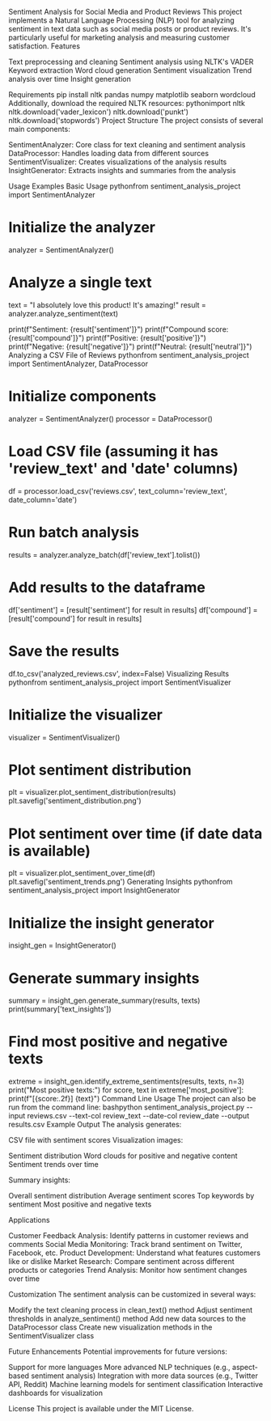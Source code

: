 Sentiment Analysis for Social Media and Product Reviews
This project implements a Natural Language Processing (NLP) tool for analyzing sentiment in text data such as social media posts or product reviews. It's particularly useful for marketing analysis and measuring customer satisfaction.
Features

Text preprocessing and cleaning
Sentiment analysis using NLTK's VADER
Keyword extraction
Word cloud generation
Sentiment visualization
Trend analysis over time
Insight generation

Requirements
pip install nltk pandas numpy matplotlib seaborn wordcloud
Additionally, download the required NLTK resources:
pythonimport nltk
nltk.download('vader_lexicon')
nltk.download('punkt')
nltk.download('stopwords')
Project Structure
The project consists of several main components:

SentimentAnalyzer: Core class for text cleaning and sentiment analysis
DataProcessor: Handles loading data from different sources
SentimentVisualizer: Creates visualizations of the analysis results
InsightGenerator: Extracts insights and summaries from the analysis

Usage Examples
Basic Usage
pythonfrom sentiment_analysis_project import SentimentAnalyzer

# Initialize the analyzer
analyzer = SentimentAnalyzer()

# Analyze a single text
text = "I absolutely love this product! It's amazing!"
result = analyzer.analyze_sentiment(text)

print(f"Sentiment: {result['sentiment']}")
print(f"Compound score: {result['compound']}")
print(f"Positive: {result['positive']}")
print(f"Negative: {result['negative']}")
print(f"Neutral: {result['neutral']}")
Analyzing a CSV File of Reviews
pythonfrom sentiment_analysis_project import SentimentAnalyzer, DataProcessor

# Initialize components
analyzer = SentimentAnalyzer()
processor = DataProcessor()

# Load CSV file (assuming it has 'review_text' and 'date' columns)
df = processor.load_csv('reviews.csv', text_column='review_text', date_column='date')

# Run batch analysis
results = analyzer.analyze_batch(df['review_text'].tolist())

# Add results to the dataframe
df['sentiment'] = [result['sentiment'] for result in results]
df['compound'] = [result['compound'] for result in results]

# Save the results
df.to_csv('analyzed_reviews.csv', index=False)
Visualizing Results
pythonfrom sentiment_analysis_project import SentimentVisualizer

# Initialize the visualizer
visualizer = SentimentVisualizer()

# Plot sentiment distribution
plt = visualizer.plot_sentiment_distribution(results)
plt.savefig('sentiment_distribution.png')

# Plot sentiment over time (if date data is available)
plt = visualizer.plot_sentiment_over_time(df)
plt.savefig('sentiment_trends.png')
Generating Insights
pythonfrom sentiment_analysis_project import InsightGenerator

# Initialize the insight generator
insight_gen = InsightGenerator()

# Generate summary insights
summary = insight_gen.generate_summary(results, texts)
print(summary['text_insights'])

# Find most positive and negative texts
extreme = insight_gen.identify_extreme_sentiments(results, texts, n=3)
print("Most positive texts:")
for score, text in extreme['most_positive']:
    print(f"[{score:.2f}] {text}")
Command Line Usage
The project can also be run from the command line:
bashpython sentiment_analysis_project.py --input reviews.csv --text-col review_text --date-col review_date --output results.csv
Example Output
The analysis generates:

CSV file with sentiment scores
Visualization images:

Sentiment distribution
Word clouds for positive and negative content
Sentiment trends over time


Summary insights:

Overall sentiment distribution
Average sentiment scores
Top keywords by sentiment
Most positive and negative texts



Applications

Customer Feedback Analysis: Identify patterns in customer reviews and comments
Social Media Monitoring: Track brand sentiment on Twitter, Facebook, etc.
Product Development: Understand what features customers like or dislike
Market Research: Compare sentiment across different products or categories
Trend Analysis: Monitor how sentiment changes over time

Customization
The sentiment analysis can be customized in several ways:

Modify the text cleaning process in clean_text() method
Adjust sentiment thresholds in analyze_sentiment() method
Add new data sources to the DataProcessor class
Create new visualization methods in the SentimentVisualizer class

Future Enhancements
Potential improvements for future versions:

Support for more languages
More advanced NLP techniques (e.g., aspect-based sentiment analysis)
Integration with more data sources (e.g., Twitter API, Reddit)
Machine learning models for sentiment classification
Interactive dashboards for visualization

License
This project is available under the MIT License.